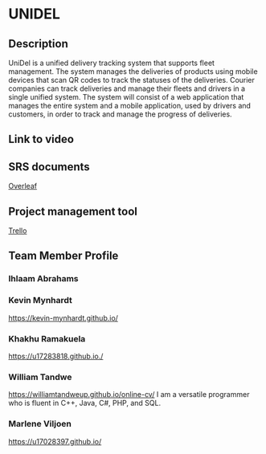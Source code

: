 # UNIDEL

## Description

UniDel is a unified delivery tracking system that supports fleet management. The system manages the deliveries of products using mobile devices that scan QR codes to track the statuses of the deliveries. Courier companies can track deliveries and manage their fleets and drivers in a single unified system. The system will consist of a web application that manages the entire system and a mobile application, used by drivers and customers, in order to track and manage the progress of deliveries.

## Link to video

## SRS documents

[Overleaf](https://www.overleaf.com/project/5ebaa5b0855fe70001eb365b)

## Project management tool

[Trello](https://trello.com/memoryinjectllamas)

## Team Member Profile

### Ihlaam Abrahams
### Kevin Mynhardt
https://kevin-mynhardt.github.io/
### Khakhu Ramakuela
https://u17283818.github.io./
### William Tandwe
https://williamtandweup.github.io/online-cv/
I am a versatile programmer who is fluent in C++, Java, C#, PHP, and SQL.
### Marlene Viljoen
https://u17028397.github.io/


